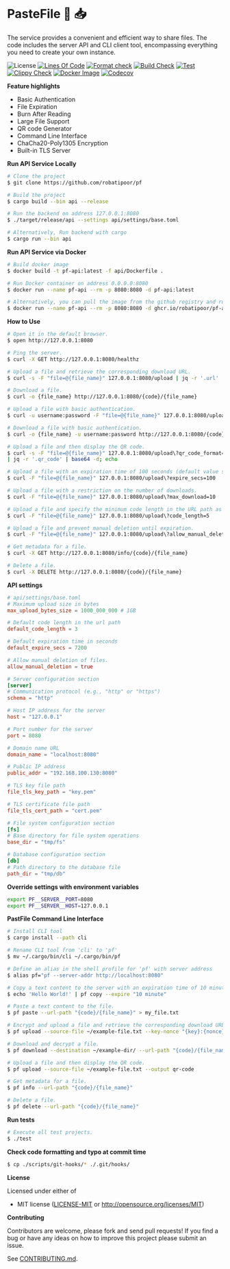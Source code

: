 # PasteFile 📁 📥
The service provides a convenient and efficient way to share files. The code includes the server API and CLI client tool, encompassing everything you need to create your own instance.

![License](https://img.shields.io/github/license/robatipoor/pf)
[![Lines Of Code](https://tokei.rs/b1/github/robatipoor/pf?category=code)](https://github.com/robatipoor/pf)
[![Format check](https://github.com/robatipoor/pf/actions/workflows/code-formater.yml/badge.svg)](https://github.com/robatipoor/pf/actions/workflows/code-formater.yml)
[![Build Check](https://github.com/robatipoor/pf/actions/workflows/build-checker.yml/badge.svg)](https://github.com/robatipoor/pf/actions/workflows/build-checker.yml)
[![Test](https://github.com/robatipoor/pf/actions/workflows/test.yml/badge.svg)](https://github.com/robatipoor/pf/actions/workflows/test.yml)
[![Clippy Check](https://github.com/robatipoor/pf/actions/workflows/code-linter.yml/badge.svg)](https://github.com/robatipoor/pf/actions/workflows/code-linter.yml)
[![Docker Image](https://github.com/robatipoor/pf/actions/workflows/image-builder.yml/badge.svg)](https://github.com/robatipoor/pf/actions/workflows/image-builder.yml)
[![Codecov](https://codecov.io/gh/robatipoor/pf/branch/main/graph/badge.svg?token=BIMUKRJPE7)](https://codecov.io/gh/robatipoor/pf)

**Feature highlights**

* Basic Authentication
* File Expiration
* Burn After Reading
* Large File Support
* QR code Generator
* Command Line Interface
* ChaCha20-Poly1305 Encryption
* Built-in TLS Server


**Run API Service Locally**

```sh
# Clone the project
$ git clone https://github.com/robatipoor/pf

# Build the project
$ cargo build --bin api --release

# Run the backend on address 127.0.0.1:8080
$ ./target/release/api --settings api/settings/base.toml

# Alternatively, Run backend with cargo
$ cargo run --bin api
```
**Run API Service via Docker**

```sh
# Build docker image
$ docker build -t pf-api:latest -f api/Dockerfile .

# Run Docker container on address 0.0.0.0:8080
$ docker run --name pf-api --rm -p 8080:8080 -d pf-api:latest

# Alternatively, you can pull the image from the github registry and run container
$ docker run --name pf-api --rm -p 8080:8080 -d ghcr.io/robatipoor/pf-api:latest
```

**How to Use**

```sh
# Open it in the default browser.
$ open http://127.0.0.1:8080

# Ping the server.
$ curl -X GET http://127.0.0.1:8080/healthz

# Upload a file and retrieve the corresponding download URL.
$ curl -s -F "file=@{file_name}" 127.0.0.1:8080/upload | jq -r '.url'

# Download a file.
$ curl -o {file_name} http://127.0.0.1:8080/{code}/{file_name}

# Upload a file with basic authentication.
$ curl -u username:password -F "file=@{file_name}" 127.0.0.1:8080/upload

# Download a file with basic authentication.
$ curl -o {file_name} -u username:password http://127.0.0.1:8080/{code}/{file_name}

# Upload a file and then display the QR code.
$ curl -s -F "file=@{file_name}" 127.0.0.1:8080/upload\?qr_code_format=text \
| jq -r '.qr_code' | base64 -d; echo

# Upload a file with an expiration time of 100 seconds (default value specified in settings file).
$ curl -F "file=@{file_name}" 127.0.0.1:8080/upload\?expire_secs=100

# Upload a file with a restriction on the number of downloads.
$ curl -F "file=@{file_name}" 127.0.0.1:8080/upload\?max_download=10

# Upload a file and specify the minimum code length in the URL path as 5 (default value specified in settings file).
$ curl -F "file=@{file_name}" 127.0.0.1:8080/upload\?code_length=5

# Upload a file and prevent manual deletion until expiration.
$ curl -F "file=@{file_name}" 127.0.0.1:8080/upload\?allow_manual_deletion=false

# Get metadata for a file.
$ curl -X GET http://127.0.0.1:8080/info/{code}/{file_name}

# Delete a file.
$ curl -X DELETE http://127.0.0.1:8080/{code}/{file_name}
```

**API settings**

```toml
# api/settings/base.toml
# Maximum upload size in bytes
max_upload_bytes_size = 1000_000_000 # 1GB

# Default code length in the url path
default_code_length = 3

# Default expiration time in seconds
default_expire_secs = 7200

# Allow manual deletion of files.
allow_manual_deletion = true

# Server configuration section
[server]
# Communication protocol (e.g., "http" or "https")
schema = "http"

# Host IP address for the server
host = "127.0.0.1"

# Port number for the server
port = 8080

# Domain name URL
domain_name = "localhost:8080"

# Public IP address
public_addr = "192.168.100.130:8080"

# TLS key file path
file_tls_key_path = "key.pem"

# TLS certificate file path
file_tls_cert_path = "cert.pem"

# File system configuration section
[fs]
# Base directory for file system operations
base_dir = "tmp/fs"

# Database configuration section
[db]
# Path directory to the database file
path_dir = "tmp/db"
```

**Override settings with environment variables**

```sh
export PF__SERVER__PORT=8080
export PF__SERVER__HOST=127.0.0.1
```

**PastFile Command Line Interface**

```sh
# Install CLI tool
$ cargo install --path cli

# Rename CLI tool from 'cli' to 'pf'
$ mv ~/.cargo/bin/cli ~/.cargo/bin/pf

# Define an alias in the shell profile for 'pf' with server address
$ alias pf="pf --server-addr http://localhost:8080"

# Copy a text content to the server with an expiration time of 10 minutes.
$ echo 'Hello World!' | pf copy --expire "10 minute"

# Paste a text content to the file.
$ pf paste --url-path "{code}/{file_name}" > my_file.txt

# Encrypt and upload a file and retrieve the corresponding download URL.
$ pf upload --source-file ~/example-file.txt --key-nonce "{key}:{nonce}" --progress-bar

# Download and decrypt a file.
$ pf download --destination ~/example-dir/ --url-path "{code}/{file_name}" --key-nonce "{key}:{nonce}"

# Upload a file and then display the QR code.
$ pf upload --source-file ~/example-file.txt --output qr-code

# Get metadata for a file.
$ pf info --url-path "{code}/{file_name}"

# Delete a file.
$ pf delete --url-path "{code}/{file_name}"

```

**Run tests**
```sh
# Execute all test projects.
$ ./test
```

**Check code formatting and typo at commit time**

```sh
$ cp ./scripts/git-hooks/* ./.git/hooks/
```

**License**

Licensed under either of

 * MIT license
   ([LICENSE-MIT](LICENSE) or http://opensource.org/licenses/MIT)

**Contributing**

Contributors are welcome, please fork and send pull requests! If you find a bug
or have any ideas on how to improve this project please submit an issue.

See [CONTRIBUTING.md](CONTRIBUTING.md).
